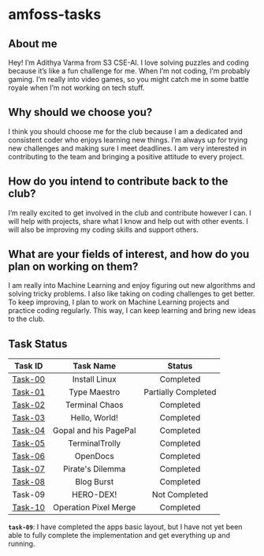 # amfoss-tasks

## About me

Hey! I’m Adithya Varma from S3 CSE-AI. I love solving puzzles and coding because it’s like a fun challenge for me. When I’m not coding, I’m probably gaming. I’m really into video games, so you might catch me in some battle royale when I’m not working on tech stuff. 

## Why should we choose you?

I think you should choose me for the club because I am a dedicated and consistent coder who enjoys learning new things. I’m always up for trying new challenges and making sure I meet deadlines. I am very interested in contributing to the team and bringing a positive attitude to every project.

## How do you intend to contribute back to the club?

I’m really excited to get involved in the club and contribute however I can. I will help with projects, share what I know and help out with other events. I will also be improving my coding skills and support others.

## What are your fields of interest, and how do you plan on working on them?

I am really into Machine Learning and enjoy figuring out new algorithms and solving tricky problems. I also like taking on coding challenges to get better. To keep improving, I plan to work on Machine Learning projects and practice coding regularly. This way, I can keep learning and bring new ideas to the club.

## Task Status

| Task ID   | Task Name                  | Status              |
|:---------:|:---------------------------:|:------------------: |
| [Task-00](https://github.com/AdithyaVarma28/amfoss-tasks/tree/main/task-00) | Install Linux | Completed |
| [Task-01](https://github.com/AdithyaVarma28/amfoss-tasks/tree/main/task-01) | Type Maestro | Partially Completed |
| [Task-02](https://github.com/AdithyaVarma28/amfoss-tasks/tree/main/task-02) | Terminal Chaos | Completed |
| [Task-03](https://github.com/AdithyaVarma28/amfoss-tasks/tree/main/task-03) | Hello, World! | Completed |
| [Task-04](https://github.com/AdithyaVarma28/amfoss-tasks/tree/main/task-04) | Gopal and his PagePal | Completed |
| [Task-05](https://github.com/AdithyaVarma28/amfoss-tasks/tree/main/task-05) | TerminalTrolly | Completed |
| [Task-06](https://github.com/AdithyaVarma28/amfoss-tasks/tree/main/task-06) | OpenDocs | Completed |
| [Task-07](https://github.com/AdithyaVarma28/amfoss-tasks/tree/main/task-07) | Pirate's Dilemma  | Completed |
| [Task-08](https://github.com/AdithyaVarma28/amfoss-tasks/tree/main/task-08) | Blog Burst | Completed |
| Task-09 | HERO-DEX! | Not Completed |
| [Task-10](https://github.com/AdithyaVarma28/amfoss-tasks/tree/main/task-10) | Operation Pixel Merge | Completed |

**`task-09`**: I have completed the apps basic layout, but I have not yet been able to fully complete the implementation and get everything up and running.